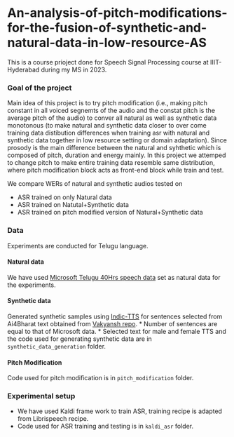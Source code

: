 # An-analysis-of-pitch-modifications-for-the-fusion-of-synthetic-and-natural-data-in-low-resource-AS
This is a course prioject done for Speech Signal Processing course at IIIT-Hyderabad during my MS in 2023.

### Goal of the project
Main idea of this project is to try pitch modification (i.e., making pitch constant in all voiced segnemts of the audio and the constat pitch is the average pitch of the audio) to conver all natural as well as synthetic data monotonous (to make natural and synthetic data closer to over come training data distibution differences when training asr with natural and synthetic data together in low resource setting or domain adaptation). Since prosody is the main difference between the natural and syhthetic which is composed of pitch, duration and energy mainly. In this project we attemped to change pitch to make entire training data resemble same distribution, where pitch modification block acts as front-end block while train and test. 

We compare WERs of natural and synthetic audios tested on 
* ASR trained on only Natural data
* ASR trained on Natutal+Synthetic data
* ASR trained on pitch modified version of Natural+Synthetic data

### Data
Experiments are conducted for Telugu language.
#### Natural data
We have used [Microsoft Telugu 40Hrs speech data](https://www.microsoft.com/en-us/download/details.aspx?id=105292) set as natural data for the experiments.
#### Synthetic data
Generated synthetic samples using [Indic-TTS](https://github.com/AI4Bharat/Indic-TTS) for sentences selected from Ai4Bharat text obtained from [Vakyansh repo](https://github.com/Open-Speech-EkStep/vakyansh-models).
    * Number of sentences are equal to that of Microsoft data.
    * Selected text for male and female TTS and the code used for generating synthetic data are in `synthetic_data_generation` folder.

#### Pitch Modification
Code used for pitch modification is in `pitch_modification` folder.

### Experimental setup
* We have used Kaldi frame work to train ASR, training recipe is adapted from Librispeech recipe.
* Code used for ASR training and testing is in `kaldi_asr` folder.

